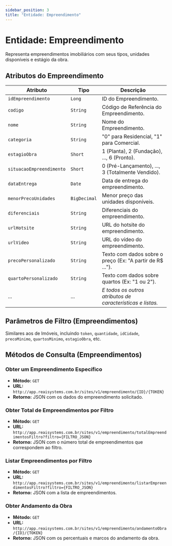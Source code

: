 ```yaml
---
sidebar_position: 3
title: "Entidade: Empreendimento"
---
```


# Entidade: Empreendimento

Representa empreendimentos imobiliários com seus tipos, unidades disponíveis e estágio da obra.

## Atributos do Empreendimento

| Atributo              | Tipo         | Descrição                                                  |
| --------------------- | ------------ | ---------------------------------------------------------- |
| `idEmpreendimento`    | `Long`       | ID do Empreendimento.                                      |
| `codigo`              | `String`     | Código de Referência do Empreendimento.                    |
| `nome`                | `String`     | Nome do Empreendimento.                                    |
| `categoria`           | `String`     | "0" para Residencial, "1" para Comercial.                  |
| `estagioObra`         | `Short`      | 1 (Planta), 2 (Fundação), ..., 6 (Pronto).                 |
| `situacaoEmpreendimento` | `Short`   | 0 (Pré-Lançamento), ..., 3 (Totalmente Vendido).           |
| `dataEntrega`         | `Date`       | Data de entrega do empreendimento.                         |
| `menorPrecoUnidades`  | `BigDecimal` | Menor preço das unidades disponíveis.                      |
| `diferenciais`         | `String`     | Diferenciais do empreendimento.                           |
| `urlHotsite`          | `String`     | URL do hotsite do empreendimento.                          |
| `urlVideo`            | `String`     | URL do vídeo do empreendimento.                            |
| `precoPersonalizado`  | `String`     | Texto com dados sobre o preço (Ex: "A partir de R$ ...").  |
| `quartoPersonalizado` | `String`     | Texto com dados sobre quartos (Ex: "1 ou 2").              |
| ...                   | ...          | *E todos os outros atributos de características e listas.* |

## Parâmetros de Filtro (Empreendimentos)

Similares aos de Imóveis, incluindo `token`, `quantidade`, `idCidade`, `precoMinimo`, `quartosMinimo`, `estagioObra`, etc.

## Métodos de Consulta (Empreendimentos)

### Obter um Empreendimento Específico

- **Método:** `GET`
- **URL:** `http://app.reaisystems.com.br/sites/v1/empreendimento/{ID}/{TOKEN}`
- **Retorno:** JSON com os dados do empreendimento solicitado.

### Obter Total de Empreendimentos por Filtro

- **Método:** `GET`
- **URL:** `http://app.reaisystems.com.br/sites/v1/empreendimento/totalEmpreendimentosFiltro?filtro={FILTRO_JSON}`
- **Retorno:** JSON com o número total de empreendimentos que correspondem ao filtro.

### Listar Empreendimentos por Filtro

- **Método:** `GET`
- **URL:** `http://app.reaisystems.com.br/sites/v1/empreendimento/listarEmpreendimentosFiltro?filtro={FILTRO_JSON}`
- **Retorno:** JSON com a lista de empreendimentos.

### Obter Andamento da Obra

- **Método:** `GET`
- **URL:** `http://app.reaisystems.com.br/sites/v1/empreendimento/andamentoObra/{ID}/{TOKEN}`
- **Retorno:** JSON com os percentuais e marcos do andamento da obra.
